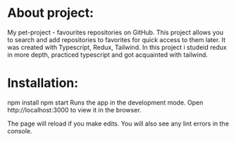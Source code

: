 # About project:
My pet-project - favourites repositories on GitHub.
This project allows you to search and add repositories to favorites for quick access to them later.
It was created with Typescript, Redux, Tailwind.
In this project i studeid redux in more depth, practiced typescript and got acquainted with tailwind.
# Installation:
npm install
npm start
Runs the app in the development mode.
Open http://localhost:3000 to view it in the browser.

The page will reload if you make edits.
You will also see any lint errors in the console.

